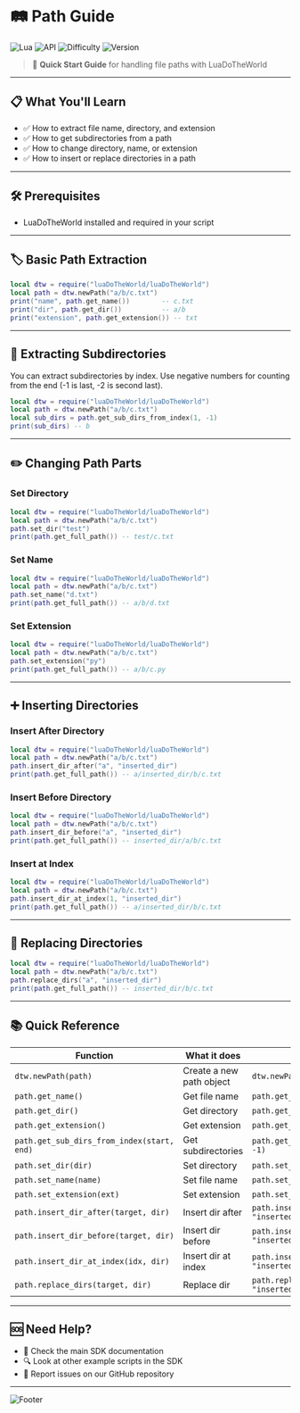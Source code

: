 # 🛤️ Path Guide

![Lua](https://img.shields.io/badge/Language-Lua-blue?style=flat-square&logo=lua)
![API](https://img.shields.io/badge/API-Path-green?style=flat-square)
![Difficulty](https://img.shields.io/badge/Difficulty-Beginner-brightgreen?style=flat-square)
![Version](https://img.shields.io/badge/SDK-LuaDoTheWorld-orange?style=flat-square)

> 🚀 **Quick Start Guide** for handling file paths with LuaDoTheWorld

---

## 📋 What You'll Learn

- ✅ How to extract file name, directory, and extension
- ✅ How to get subdirectories from a path
- ✅ How to change directory, name, or extension
- ✅ How to insert or replace directories in a path

---

## 🛠️ Prerequisites

- LuaDoTheWorld installed and required in your script

---

## 🏷️ Basic Path Extraction

```lua
local dtw = require("luaDoTheWorld/luaDoTheWorld")
local path = dtw.newPath("a/b/c.txt")
print("name", path.get_name())        -- c.txt
print("dir", path.get_dir())          -- a/b
print("extension", path.get_extension()) -- txt
```

---

## 📂 Extracting Subdirectories

You can extract subdirectories by index. Use negative numbers for counting from the end (-1 is last, -2 is second last).

```lua
local dtw = require("luaDoTheWorld/luaDoTheWorld")
local path = dtw.newPath("a/b/c.txt")
local sub_dirs = path.get_sub_dirs_from_index(1, -1)
print(sub_dirs) -- b
```

---

## ✏️ Changing Path Parts

### Set Directory

```lua
local dtw = require("luaDoTheWorld/luaDoTheWorld")
local path = dtw.newPath("a/b/c.txt")
path.set_dir("test")
print(path.get_full_path()) -- test/c.txt
```

### Set Name

```lua
local dtw = require("luaDoTheWorld/luaDoTheWorld")
local path = dtw.newPath("a/b/c.txt")
path.set_name("d.txt")
print(path.get_full_path()) -- a/b/d.txt
```

### Set Extension

```lua
local dtw = require("luaDoTheWorld/luaDoTheWorld")
local path = dtw.newPath("a/b/c.txt")
path.set_extension("py")
print(path.get_full_path()) -- a/b/c.py
```

---

## ➕ Inserting Directories

### Insert After Directory

```lua
local dtw = require("luaDoTheWorld/luaDoTheWorld")
local path = dtw.newPath("a/b/c.txt")
path.insert_dir_after("a", "inserted_dir")
print(path.get_full_path()) -- a/inserted_dir/b/c.txt
```

### Insert Before Directory

```lua
local dtw = require("luaDoTheWorld/luaDoTheWorld")
local path = dtw.newPath("a/b/c.txt")
path.insert_dir_before("a", "inserted_dir")
print(path.get_full_path()) -- inserted_dir/a/b/c.txt
```

### Insert at Index

```lua
local dtw = require("luaDoTheWorld/luaDoTheWorld")
local path = dtw.newPath("a/b/c.txt")
path.insert_dir_at_index(1, "inserted_dir")
print(path.get_full_path()) -- a/inserted_dir/b/c.txt
```

---

## 🔄 Replacing Directories

```lua
local dtw = require("luaDoTheWorld/luaDoTheWorld")
local path = dtw.newPath("a/b/c.txt")
path.replace_dirs("a", "inserted_dir")
print(path.get_full_path()) -- inserted_dir/b/c.txt
```

---

## 📚 Quick Reference

| Function | What it does | Example |
|----------|--------------|---------|
| `dtw.newPath(path)` | Create a new path object | `dtw.newPath("a/b/c.txt")` |
| `path.get_name()` | Get file name | `path.get_name()` |
| `path.get_dir()` | Get directory | `path.get_dir()` |
| `path.get_extension()` | Get extension | `path.get_extension()` |
| `path.get_sub_dirs_from_index(start, end)` | Get subdirectories | `path.get_sub_dirs_from_index(1, -1)` |
| `path.set_dir(dir)` | Set directory | `path.set_dir("test")` |
| `path.set_name(name)` | Set file name | `path.set_name("d.txt")` |
| `path.set_extension(ext)` | Set extension | `path.set_extension("py")` |
| `path.insert_dir_after(target, dir)` | Insert dir after | `path.insert_dir_after("a", "inserted_dir")` |
| `path.insert_dir_before(target, dir)` | Insert dir before | `path.insert_dir_before("a", "inserted_dir")` |
| `path.insert_dir_at_index(idx, dir)` | Insert dir at index | `path.insert_dir_at_index(1, "inserted_dir")` |
| `path.replace_dirs(target, dir)` | Replace dir | `path.replace_dirs("a", "inserted_dir")` |

---

## 🆘 Need Help?

- 📖 Check the main SDK documentation
- 🔍 Look at other example scripts in the SDK
- 🐛 Report issues on our GitHub repository

---

![Footer](https://img.shields.io/badge/Happy-Coding!-ff69b4?style=flat-square&logo=heart)

